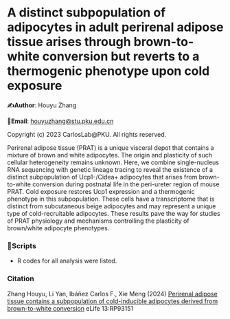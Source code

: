# A distinct subpopulation of adipocytes in adult perirenal adipose tissue arises through brown-to-white conversion but reverts to a thermogenic phenotype upon cold exposure
**:writing_hand:Author**: Houyu Zhang

**:email:Email**: houyuzhang@stu.pku.edu.cn

Copyright (c) 2023 CarlosLab@PKU. All rights reserved.

Perirenal adipose tissue (PRAT) is a unique visceral depot that contains a mixture of brown and white adipocytes. The origin and plasticity of such cellular heterogeneity remains unknown. Here, we combine single-nucleus RNA sequencing with genetic lineage tracing to reveal the existence of a distinct subpopulation of Ucp1-/Cidea+ adipocytes that arises from brown-to-white conversion during postnatal life in the peri-ureter region of mouse PRAT. Cold exposure restores Ucp1 expression and a thermogenic phenotype in this subpopulation. These cells have a transcriptome that is distinct from subcutaneous beige adipocytes and may represent a unique type of cold-recruitable adipocytes. These results pave the way for studies of PRAT physiology and mechanisms controlling the plasticity of brown/white adipocyte phenotypes.
### :file_folder:Scripts 

- R codes for all analysis were listed.

### Citation
Zhang Houyu, Li Yan, Ibáñez Carlos F., Xie Meng (2024) [Perirenal adipose tissue contains a subpopulation of cold-inducible adipocytes derived from brown-to-white conversion](https://elifesciences.org/articles/93151) eLife 13:RP93151

